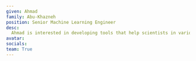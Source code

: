 ```yaml
---
given: Ahmad
family: Abu-Khazneh
position: Senior Machine Learning Engineer
desc:
  Ahmad is interested in developing tools that help scientists in various disciplines utilise machine learning in their research. This is inspired by his cross-disciplinary academic and industrial background in lecturing on and implementing machine learning techniques. Most recently at Imperial College London he worked on using Natural Language Processing techniques to enhance assistive devices used by people with Motor Neurone Disease.
avatar: 
socials:
team: True
---
```

